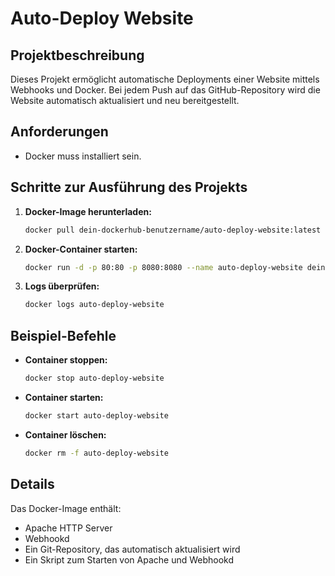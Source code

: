 # Auto-Deploy Website

## Projektbeschreibung

Dieses Projekt ermöglicht automatische Deployments einer Website mittels Webhooks und Docker. Bei jedem Push auf das GitHub-Repository wird die Website automatisch aktualisiert und neu bereitgestellt.

## Anforderungen

- Docker muss installiert sein.

## Schritte zur Ausführung des Projekts

1. **Docker-Image herunterladen:**

    ```bash
    docker pull dein-dockerhub-benutzername/auto-deploy-website:latest
    ```

2. **Docker-Container starten:**

    ```bash
    docker run -d -p 80:80 -p 8080:8080 --name auto-deploy-website dein-dockerhub-benutzername/auto-deploy-website:latest
    ```

3. **Logs überprüfen:**

    ```bash
    docker logs auto-deploy-website
    ```

## Beispiel-Befehle

- **Container stoppen:**

    ```bash
    docker stop auto-deploy-website
    ```

- **Container starten:**

    ```bash
    docker start auto-deploy-website
    ```

- **Container löschen:**

    ```bash
    docker rm -f auto-deploy-website
    ```

## Details

Das Docker-Image enthält:

- Apache HTTP Server
- Webhookd
- Ein Git-Repository, das automatisch aktualisiert wird
- Ein Skript zum Starten von Apache und Webhookd
